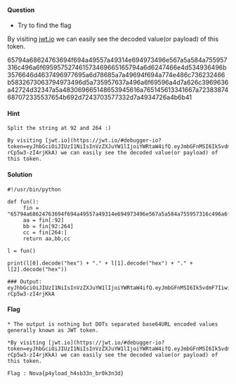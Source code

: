 #### Question
 * Try to find the flag

 By visiting [jwt.io](https://jwt.io/#debugger-io?token=eyJhbGciOiJIUzI1NiIsInVzZXJuYW1lIjoiYWRtaW4ifQ.eyJmbGFnMSI6Ik5vdmF7IiwiZmxhZzIiOiJwNHlsb2FkX2g0cyIsImZsYWczIjoiYjMzbl9icjBrM24zZH0ifQ.He9EajvQEa3Afzr88thpr3U7eKi-rCp5w3-zI4rjKkA) we can easily see the decoded value(or payload) of this token.

   65794a68624763694f694a49557a49314e694973496e567a5a584a755957316c496a6f695957527461573469665165794a6d6247466e4d534936496b3576646d4637496977695a6d78685a7a49694f694a774e486c736232466b5832673063794973496d5a735957637a496a6f69596a4d7a626c3969636a42724d32347a5a483069665148653945616a765145613341667a72383874687072335537654b692d7243703577332d7a4934726a4b6b41

#### Hint
    Split the string at 92 and 264 :)

    By visiting [jwt.io](https://jwt.io/#debugger-io?token=eyJhbGciOiJIUzI1NiIsInVzZXJuYW1lIjoiYWRtaW4ifQ.eyJmbGFnMSI6Ik5vdmF7IiwiZmxhZzIiOiJwNHlsb2FkX2g0cyIsImZsYWczIjoiYjMzbl9icjBrM24zZH0ifQ.He9EajvQEa3Afzr88thpr3U7eKi-rCp5w3-zI4rjKkA) we can easily see the decoded value(or payload) of this token.


#### Solution

```
#!/usr/bin/python

def fun():
     fin = "65794a68624763694f694a49557a49314e694973496e567a5a584a755957316c496a6f695957527461573469665165794a6d6247466e4d534936496b3576646d4637496977695a6d78685a7a49694f694a774e486c736232466b5832673063794973496d5a735957637a496a6f69596a4d7a626c3969636a42724d32347a5a483069665148653945616a765145613341667a72383874687072335537654b692d7243703577332d7a4934726a4b6b41"
     aa = fin[:92]
     bb = fin[92:264]
     cc = fin[264:]
     return aa,bb,cc

l = fun()

print(l[0].decode("hex") + "." + l[1].decode("hex") + "." + l[2].decode("hex"))

### Output:
eyJhbGciOiJIUzI1NiIsInVzZXJuYW1lIjoiYWRtaW4ifQ.eyJmbGFnMSI6Ik5vdmF7IiwiZmxhZzIiOiJwNHlsb2FkX2g0cyIsImZsYWczIjoiYjMzbl9icjBrM24zZH0ifQ.He9EajvQEa3Afzr88thpr3U7eKi-rCp5w3-zI4rjKkA

```

#### Flag
    * The output is nothing but DOTs separated base64URL encoded values generally known as JWT token.

    *By visiting [jwt.io](https://jwt.io/#debugger-io?token=eyJhbGciOiJIUzI1NiIsInVzZXJuYW1lIjoiYWRtaW4ifQ.eyJmbGFnMSI6Ik5vdmF7IiwiZmxhZzIiOiJwNHlsb2FkX2g0cyIsImZsYWczIjoiYjMzbl9icjBrM24zZH0ifQ.He9EajvQEa3Afzr88thpr3U7eKi-rCp5w3-zI4rjKkA) we can easily see the decoded value(or payload) of this token.

    Flag : Nova{p4yload_h4sb33n_br0k3n3d}
